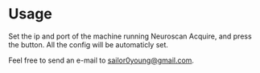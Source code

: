# Usage
Set the ip and port of the machine running Neuroscan Acquire, and press the button. All the config will be automaticly set.

Feel free to send an e-mail to sailor0young@gmail.com.
